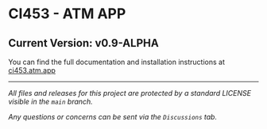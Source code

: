 # CI453 - ATM APP

## Current Version: v0.9-ALPHA

You can find the full documentation and installation instructions at [ci453.atm.app](https://leokayasen.github.io/CI453_Project/)

- - -

_All files and releases for this project are protected by a standard LICENSE visible in the `main` branch._

_Any questions or concerns can be sent via the `Discussions` tab._
